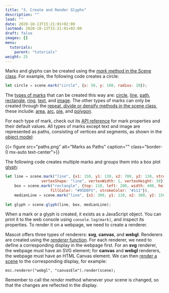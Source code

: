 ```yaml
---
title: "3. Create and Render Glyphs"
description: ""
lead: ""
date: 2020-10-13T15:21:01+02:00
lastmod: 2020-10-13T15:21:01+02:00
draft: false
images: []
menu:
  tutorials:
    parent: "tutorials"
weight: 25
---
```


Marks and glyphs can be created using the [_mark_ method in the Scene class](../../docs/group/scene/#methods-create-mark-or-group). For example, the following code creates a circle: 

```js
let circle = scene.mark("circle", {x: 50, y: 100, radius: 20});
```

The [types of marks](../../docs/global/constants/#mark-type) that can be created this way are:  [circle](../../docs/marks/circlepath/), [line](../../docs/marks/path/), [path](../../docs/marks/path/),  [rectangle](../../docs/marks/rectpath/), [ring](../../docs/marks/ringpath/), [text](../../docs/marks/pointtext/), and [image](../../docs/marks/image/). The other types of marks can only be created through the [repeat, divide or densify methods in the scene class](../../docs/group/scene/#methods-join-graphics-with-data), these include: [area](../../docs/marks/areapath/), [arc](../../docs/marks/arcpath/), [pie](../../docs/marks/piepath/), and [polygon](../../docs/marks/polygonpath/).

 For each type of mark, check out its [API reference](../../docs/marks/mark/) for mark properties and their default values. All types of marks except text and image are represented as paths, consisting of vertices and segments, as shown in the [object model](../../tutorials/vom/):

{{< figure src="paths.png" alt="Marks as Paths" caption="" class="border-0 mx-auto text-center">}}

The following code creates multiple marks and groups them into a box plot [glyph](../../docs/group/glyph/):

```js
let line = scene.mark("line", {x1: 150, y1: 130, x2: 700, y2: 130, strokeColor: "#555", 
                vertexShape: "line", vertexWidth: 1, vertexHeight: 30}),
    box = scene.mark("rectangle", {top: 110, left: 200, width: 400, height: 40,
                    fillColor: "#95D0F5", strokeColor: "#111"}),
    medianLine = scene.mark("line", {x1: 300, y1: 110, x2: 300, y2: 150, strokeColor: "#000"});
    
let glyph = scene.glyph(line, box, medianLine);
```

When a mark or a glyph is created, it exists as a JavaScript object. You can print it to the web console using `console.log(mark)`, and inspect its properties. To render it on a webpage, we need to create a renderer. 

Mascot offers three types of renderers: **svg**, **canvas**, and **webgl**. Renderers are created using the [_renderer_ function](../../docs/rendering/renderer/). For each renderer, we need to define a corresponding display in the webpage first. For an **svg** renderer, the webpage must have an SVG element; for **canvas** and **webgl** renderers, the webpage must have an HTML Canvas element. We can then [render a scene](../../docs/rendering/renderer/#methods) to the corresponding display, for example:

    msc.renderer("webgl", "canvasEle").render(scene);

Remember to call the _render_ method whenever your scene is changed, so that the changes are reflected in the display. 